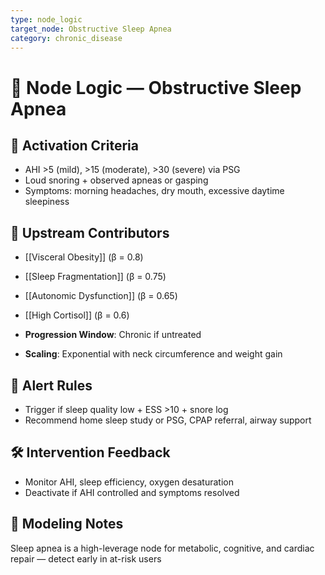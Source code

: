 ```yaml
---
type: node_logic
target_node: Obstructive Sleep Apnea
category: chronic_disease
---
```


# 🧠 Node Logic — Obstructive Sleep Apnea

## 🔑 Activation Criteria
- AHI >5 (mild), >15 (moderate), >30 (severe) via PSG
- Loud snoring + observed apneas or gasping
- Symptoms: morning headaches, dry mouth, excessive daytime sleepiness

## 🔁 Upstream Contributors
- [[Visceral Obesity]] (β = 0.8)
- [[Sleep Fragmentation]] (β = 0.75)
- [[Autonomic Dysfunction]] (β = 0.65)
- [[High Cortisol]] (β = 0.6)

- **Progression Window**: Chronic if untreated
- **Scaling**: Exponential with neck circumference and weight gain

## 🚨 Alert Rules
- Trigger if sleep quality low + ESS >10 + snore log
- Recommend home sleep study or PSG, CPAP referral, airway support

## 🛠 Intervention Feedback
- Monitor AHI, sleep efficiency, oxygen desaturation
- Deactivate if AHI controlled and symptoms resolved

## 🧠 Modeling Notes
Sleep apnea is a high-leverage node for metabolic, cognitive, and cardiac repair — detect early in at-risk users
